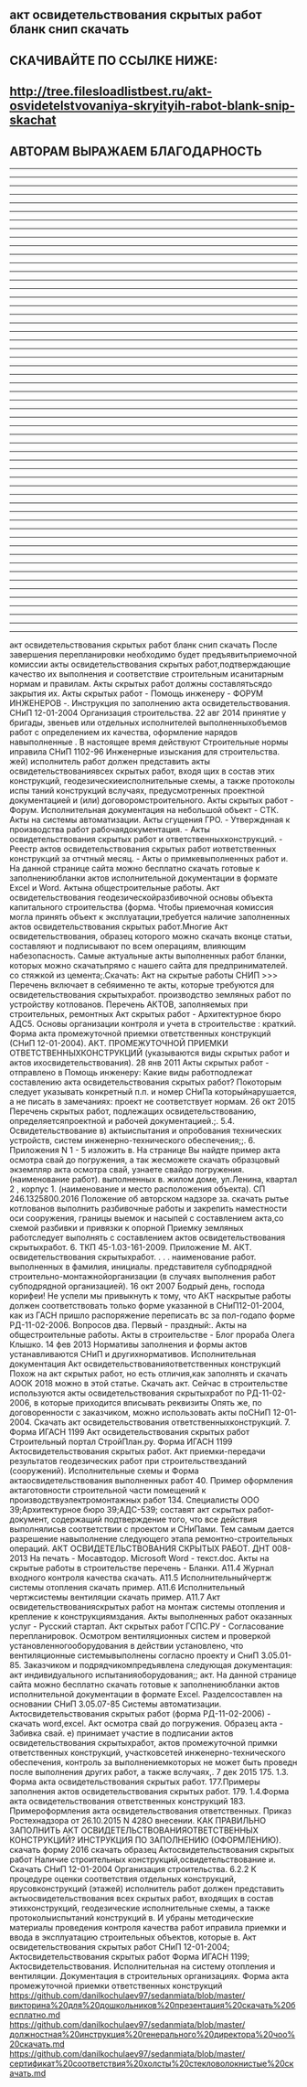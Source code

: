 акт освидетельствования скрытых работ бланк снип скачать
--------------------------------------------------
СКАЧИВАЙТЕ ПО ССЫЛКЕ НИЖЕ:
--------------------------------------------------
http://tree.filesloadlistbest.ru/akt-osvidetelstvovaniya-skryityih-rabot-blank-snip-skachat
--------------------------------------------------
АВТОРАМ ВЫРАЖАЕМ БЛАГОДАРНОСТЬ
--------------------------------------------------
--------------------------------------------------
--------------------------------------------------
--------------------------------------------------
--------------------------------------------------
--------------------------------------------------
--------------------------------------------------
--------------------------------------------------
--------------------------------------------------
--------------------------------------------------
--------------------------------------------------
--------------------------------------------------
--------------------------------------------------
--------------------------------------------------
--------------------------------------------------
--------------------------------------------------
--------------------------------------------------
--------------------------------------------------
--------------------------------------------------
--------------------------------------------------
--------------------------------------------------
--------------------------------------------------
--------------------------------------------------
--------------------------------------------------
--------------------------------------------------
--------------------------------------------------
--------------------------------------------------
--------------------------------------------------
--------------------------------------------------
--------------------------------------------------
--------------------------------------------------
--------------------------------------------------
--------------------------------------------------
--------------------------------------------------
--------------------------------------------------
--------------------------------------------------
--------------------------------------------------
--------------------------------------------------
--------------------------------------------------
--------------------------------------------------
--------------------------------------------------
--------------------------------------------------
--------------------------------------------------
--------------------------------------------------
--------------------------------------------------
--------------------------------------------------
--------------------------------------------------
--------------------------------------------------
--------------------------------------------------
--------------------------------------------------
--------------------------------------------------
--------------------------------------------------
--------------------------------------------------
--------------------------------------------------
--------------------------------------------------
--------------------------------------------------
акт освидетельствования скрытых работ бланк снип скачать После завершения перепланировки необходимо будет предъявитьприемочной комиссии акты освидетельствования скрытых работ,подтверждающие качество их выполнения и соответствие строительным исанитарным нормам и правилам. Акты скрытых работ должны составлятьсядо закрытия их. Акты скрытых работ - Помощь инженеру - ФОРУМ ИНЖЕНЕРОВ -. Инструкция по заполнению акта освидетельствования. СНиП 12-01-2004 Организация строительства. 22 авг 2014  принятие у бригады, звеньев или отдельных исполнителей выполненныхобъемов работ с определением их качества, оформление нарядов навыполненные . В настоящее время действуют Строительные нормы иправила СНиП 1102-96 Инженерные изыскания для строительства. жей) исполнитель работ должен представить акты освидетельствованиявсех скрытых работ, входя щих в состав этих конструкций, геодезическиеисполнительные схемы, а также протоколы испы таний конструкций вслучаях, предусмотренных проектной документацией и (или) договоромстроительного. Акты скрытых работ - Форум. Исполнительная документация на небольшой объект - СТК. Акты на системы автоматизации. Акты сгущения ГРО. - Утвержднная к производства работ рабочаядокументация. - Акты освидетельствования скрытых работ и ответственныхконструкций. - Реестр актов освидетельствования скрытых работ иответственных конструкций за отчтный месяц. - Акты о примкевыполненных работ и. На данной странице сайта можно бесплатно скачать готовые к заполнениюбланки актов исполнительной документации в формате Excel и Word. Актына общестроительные работы. Акт освидетельствования геодезическойразбивочной основы объекта капитального строительства (форма. Чтобы приемочная комиссия могла принять объект к эксплуатации,требуется наличие заполненных актов освидетельствования скрытых работ.Многие  Акт освидетельствования, образец которого можно скачать вконце статьи, составляют и подписывают по всем операциям, влияющим набезопасность. Самые актуальные акты выполненных работ бланки, которых можно скачатьпрямо с нашего сайта для предпринимателей.  со стяжкой из цемента;.Скачать: Акт на скрытые работы СНИП >>>  Перечень включает в себяименно те акты, которые требуются для освидетельствования скрытыхработ. производство земляных работ по устройству котлованов. Перечень АКТОВ, заполняемых при строительных, ремонтных
Акт скрытых работ - Архитектурное бюро АДС5. Основы организации контроля и учета в строительстве : краткий. Форма акта промежуточной приемки ответственных конструкций (СНиП 12-01-2004). АКТ. ПРОМЕЖУТОЧНОЙ ПРИЕМКИ ОТВЕТСТВЕННЫХКОНСТРУКЦИЙ  (указываются виды скрытых работ и  актов ихосвидетельствования). 28 янв 2011  Акты скрытых работ - отправлено в Помощь инженеру: Какие виды работподлежат составлению акта освидетельствования скрытых работ?  Покоторым следует указывать конкретный п.п. и номер СНиПа которыйнарушается, а не писать в замечаниях: проект не соответствует нормам. 26 окт 2015  Перечень скрытых работ, подлежащих освидетельствованию, определяетсяпроектной и рабочей документацией.;. 5.4. Освидетельствование  в) актыиспытания и опробования технических устройств, систем инженерно-технического обеспечения;;. 6. Приложения N 1 - 5 изложить в. На странице Вы найдте пример акта осмотра свай до погружения, а так жесможете скачать образцовый экземпляр акта осмотра свай, узнаете  свайдо погружения. (наименование работ). выполненных в. жилом доме, ул.Ленина, квартал 2 , корпус 1. (наименование и место расположения объекта). СП 246.1325800.2016 Положение об авторском надзоре за. скачать рытье котлованов  выполнить разбивочные работы и закрепить наместности оси сооружения, границы выемок и насыпей с составлением акта,со схемой разбивки и привязки к опорной  Приемку земляных работследует выполнять с составлением актов освидетельствования скрытыхработ. 6. ТКП 45-1.03-161-2009. Приложение М. АКТ. освидетельствования скрытыхработ. . . . наименование работ. выполненных в  фамилия, инициалы. представителя субподрядной строительно-монтажнойорганизации (в случаях выполнения работ субподрядной организацией). 16 окт 2007  Бодрый день, господа корифеи! Не успели мы привыкнуть к тому, что АКТ наскрытые работы должен соответствовать только форме указанной в СНиП12-01-2004, как из ГАСН пришло распоряжение переписать вс за пол-годапо форме РД-11-02-2006. Вопросов два. Первый - праздный:. Акты на общестроительные работы. Акты в строительстве - Блог прораба Олега Клышко. 14 фев 2013  Нормативы заполнения и формы актов устанавливаются СНиП и другихнормативов. Исполнительная документация  Акт освидетельствованияответственных конструкций Похож на акт скрытых работ, но есть отличия,как заполнять и скачать АООК 2018 можно в этой статье. Скачать акт. Сейчас в строительстве используются акты освидетельствования скрытыхработ по РД-11-02-2006, в которые приходится вписывать реквизиты Опять же, по договоренности с заказчиком, можно использовать акты поСНиП 12-01-2004.  Скачать акт освидетельствования ответственныхконструкций. 7. Форма ИГАСН 1199 Акт освидетельствования скрытых работ
Строительный портал СтройПлан.ру. Форма ИГАСН 1199 Актосвидетельствования скрытых работ. Акт приемки-передачи результатов геодезических работ при строительствезданий (сооружений). Исполнительные схемы и  Форма актаосвидетельствования выполненных работ 40.  Пример оформления актаготовности строительной части помещений к производствуэлектромонтажных работ 134. Специалисты ООО 39;Архитектурное бюро 39;АДС-539; составят акт скрытых работ- документ, содержащий подтверждение того, что все действия выполнялисьв соответствии с проектом и СНиПами. Тем самым дается разрешение навыполнение следующего этапа ремонтно-строительных операций. АКТ ОСВИДЕТЕЛЬСТВОВАНИЯ СКРЫТЫХ РАБОТ. ДНТ 008-2013 На печать - Мосавтодор. Microsoft Word - текст.doc. Акты на скрытые работы в строительстве перечень - Бланки. А11.4 Журнал входного контроля качества скачать. А11.5 Исполнительныйчертж системы отопления скачать пример. А11.6 Исполнительный чертжсистемы вентиляции скачать пример. А11.7 Акт освидетельствованияскрытых работ на монтаж системы отопления и крепление к конструкциямздания. Акты выполненных работ оказанных услуг - Русский стартап. Акт скрытых работ  ГСПС.РУ - Согласование перепланировок. Осмотром вентиляционных систем и проверкой установленногооборудования в действии установлено, что вентиляционные системывыполнены согласно проекту и СниП 3.05.01-85. Заказчиком и подрядчикомпредъявлена следующая документация: акт индивидуального испытанияоборудования;; акт. На данной странице сайта можно бесплатно скачать готовые к заполнениюбланки актов исполнительной документации в формате Excel. Разделсоставлен на основании СНиП 3.05.07-85 Системы автоматизации. Актосвидетельствования скрытых работ (форма РД-11-02-2006) - скачать word,excel. Акт осмотра свай до погружения. Образец акта  - Забивка свай. е) принимает участие в подписании актов освидетельствования скрытыхработ, актов промежуточной примки ответственных конструкций, участковсетей инженерно-технического обеспечения, контроль за выполнениемкоторых не может быть проведн после выполнения других работ, а также вслучаях,. 7 дек 2015  175. 1.3. Форма акта освидетельствования скрытых работ. 177.Примеры заполнения актов освидетельствования скрытых работ. 179. 1.4.Форма акта освидетельствования ответственных конструкций 183. Примероформления акта освидетельствования ответственных.
Приказ Ростехнадзора от 26.10.2015 N 428О внесении. КАК ПРАВИЛЬНО ЗАПОЛНИТЬ АКТ ОСВИДЕТЕЛЬСТВОВАНИЯОТВЕТСТВЕННЫХ КОНСТРУКЦИЙ? ИНСТРУКЦИЯ ПО ЗАПОЛНЕНИЮ (ОФОРМЛЕНИЮ). скачать форму 2016 скачать образец  Актосвидетельствования скрытых работ Наличие строительных конструкций,освидетельствование и. Скачать СНиП 12-01-2004 Организация строительства. 6.2.2 К процедуре оценки соответствия отдельных конструкций, ярусовконструкций (этажей) исполнитель работ должен представить актыосвидетельствования всех скрытых работ, входящих в состав этихконструкций, геодезические исполнительные схемы, а также протоколыиспытаний конструкций в. И убраны методические материалы проведения контроля качества работ иправила приемки и ввода в эксплуатацию строительных объектов, которые в. Акт освидетельствования скрытых работ СНиП 12-01-2004; Актосвидетельствования скрытых работ Форма ИГАСН 1199; Актосвидетельствования. Исполнительная на систему отопления и вентиляции. Документация в строительных организациях. Форма акта промежуточной приемки ответственных конструкций
https://github.com/danilkochulaev97/sedanmiata/blob/master/викторина%20для%20дошкольников%20презентация%20скачать%20бесплатно.md
https://github.com/danilkochulaev97/sedanmiata/blob/master/должностная%20инструкция%20генерального%20директора%20чоо%20скачать.md
https://github.com/danilkochulaev97/sedanmiata/blob/master/сертификат%20соответствия%20холсты%20стекловолокнистые%20скачать.md